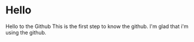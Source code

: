 # Hello
Hello to the Github
This is the first step to know the github. I'm glad that i'm using the github.
